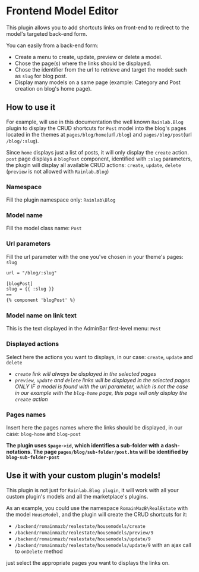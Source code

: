 # Frontend Model Editor
This plugin allows you to add shortcuts links on front-end to redirect to the model's targeted back-end form.

You can easily from a back-end form:
 - Create a menu to create, update, preview or delete a model.
 - Chose the page(s) where the links should be displayed.
 - Chose the identifier from the url to retrieve and target the model: such as `slug` for blog post.
 - Display many models on a same page (example: Category and Post creation on blog's home page).
 
 
 ## How to use it
For example, will use in this documentation the well known `Rainlab.Blog` plugin to display the CRUD shortcuts for `Post` model into the blog's pages located in the themes at `pages/blog/home`(url `/blog`) and `pages/blog/post`(url `/blog/:slug`).

Since `home` displays just a list of posts, it will only display the `create` action. `post` page displays a `blogPost` component, identified with `:slug` parameters, the plugin will display all available CRUD actions: `create`, `update`, `delete` (`preview` is not allowed with `Rainlab.Blog`)

### Namespace
Fill the plugin namespace only: `Rainlab\Blog`

### Model name
Fill the model class name: `Post`

### Url parameters
Fill the url parameter with the one you've chosen in your theme's pages: `slug`
```html
url = "/blog/:slug"

[blogPost]
slug = {{ :slug }}
==
{% component 'blogPost' %}
```

### Model name on link text
This is the text displayed in the AdminBar first-level menu: `Post`

### Displayed actions 
Select here the actions you want to displays, in our case: `create`, `update` and `delete`

 - *`create` link will always be displayed in the selected pages*
 - *`preview`, `update` and `delete` links will be displayed in the selected pages _ONLY IF a model is found with the url parameter_, which is not the case in our example with the `blog-home` page, this page will only display the `create` action*

### Pages names
Insert here the pages names where the links should be displayed, in our case: `blog-home` and `blog-post`

__The plugin uses `$page->id`, which identifies a sub-folder with a dash-notations. The page `pages/blog/sub-folder/post.htm` will be identified by `blog-sub-folder-post`__

## Use it with your custom plugin's models!
This plugin is not just for `Rainlab.Blog plugin`, it will work with all your custom plugin's models and all the marketplace's plugins.

As an example, you could use the namespace `RomainMazB\RealEstate` with the model `HouseModel`, and the plugin will create the CRUD shortcuts for it:

- `/backend/romainmazb/realestate/housemodels/create`
- `/backend/romainmazb/realestate/housemodels/preview/9`
- `/backend/romainmazb/realestate/housemodels/update/9`
- `/backend/romainmazb/realestate/housemodels/update/9` with an ajax call to `onDelete` method

just select the appropriate pages you want to displays the links on.

